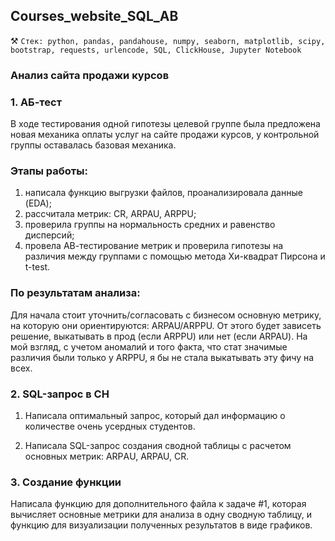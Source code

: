 ## Сourses_website_SQL_AB
⚒️ `Стек: python, pandas, pandahouse, numpy, seaborn, matplotlib, scipy, bootstrap, requests, urlencode, SQL, ClickHouse, Jupyter Notebook`

### Анализ сайта продажи курсов

### 1. АБ-тест
В ходе тестирования одной гипотезы целевой группе была предложена новая механика оплаты услуг на сайте продажи курсов, у контрольной группы оставалась базовая механика. 

### Этапы работы:
1. написала функцию выгрузки файлов, проанализировала данные (EDA);
2. рассчитала метрик: CR, ARPAU, ARPPU;
3. проверила группы на нормальность средних и равенство дисперсий;
4. провела АВ-тестирование метрик и проверила гипотезы на различия между группами с помощью метода Хи-квадрат Пирсона и t-test. <br>

### По результатам анализа: 
Для начала стоит уточнить/согласовать с бизнесом основную метрику, на которую они ориентируются: ARPAU/ARPPU. 
От этого будет зависеть решение, выкатывать в прод (если ARPPU) или нет (если ARPAU).
На мой взгляд, с учетом аномалий и того факта, что стат значимые различия были только у ARPPU, я бы не стала выкатывать эту фичу на всех.

### 2. SQL-запрос в CH 

1. Написала оптимальный запрос, который дал информацию о количестве очень усердных студентов. 

2. Написала SQL-запрос создания сводной таблицы с расчетом основных метрик: ARPАU, ARPAU, CR. 

### 3. Создание функции 
Написала функцию для дополнительного файла к задаче #1, которая вычисляет основные метрики для анализа в одну сводную таблицу, и функцию для визуализации полученных результатов в виде графиков.
